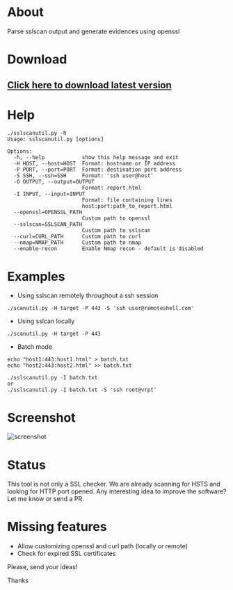 # About

Parse sslscan output and generate evidences using openssl

# Download

## [Click here to download latest version](https://raw.githubusercontent.com/skylazart/sslscanutils/master/src/sslscanutil.py)

# Help

```
./sslscanutil.py -h
Usage: sslscanutil.py [options]

Options:
  -h, --help            show this help message and exit
  -H HOST, --host=HOST  Format: hostname or IP address
  -P PORT, --port=PORT  Format: destination port address
  -S SSH, --ssh=SSH     Format: 'ssh user@host'
  -O OUTPUT, --output=OUTPUT
                        Format: report.html
  -I INPUT, --input=INPUT
                        Format: file containing lines
                        host:port:path_to_report.html
  --openssl=OPENSSL_PATH
                        Custom path to openssl
  --sslscan=SSLSCAN_PATH
                        Custom path to sslscan
  --curl=CURL_PATH      Custom path to curl
  --nmap=NMAP_PATH      Custom path to nmap
  --enable-recon        Enable Nmap recon - default is disabled
```
  
# Examples
* Using sslscan remotely throughout a ssh session

```
./scanutil.py -H target -P 443 -S 'ssh user@remoteshell.com'
```

* Using sslcan locally

```
./scanutil.py -H target -P 443
```

* Batch mode

```
echo "host1:443:host1.html" > batch.txt
echo "host2:443:host2.html" >> batch.txt

./sslscanutil.py -I batch.txt
or
./sslscanutil.py -I batch.txt -S 'ssh root@vrpt'
```

# Screenshot

![screenshot](https://git.trustwave.com/fsantos/sslscanutil/raw/master/screenshot/scanresult.png?raw=true)

# Status

This tool is not only a SSL checker. We are already scanning for HSTS and looking for HTTP port opened.
Any interesting idea to improve the software? Let me know or send a PR.

# Missing features

* Allow customizing openssl and curl path (locally or remote)
* Check for expired SSL certificates

Please, send your ideas!

Thanks
